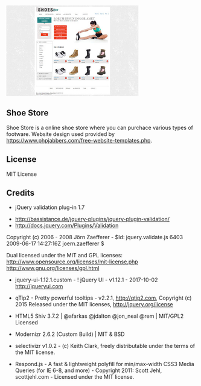 ![Shoe Store](/www-shoestore-home-page-large.jpg)

## Shoe Store
Shoe Store is a online shoe store where you can purchace various types of footware. Website design used provided by https://www.phpjabbers.com/free-website-templates.php.  


## License

MIT License

## Credits

 * jQuery validation plug-in 1.7
 
 - http://bassistance.de/jquery-plugins/jquery-plugin-validation/
 -  http://docs.jquery.com/Plugins/Validation
 
 Copyright (c) 2006 - 2008 Jörn Zaefferer - $Id: jquery.validate.js 6403 2009-06-17 14:27:16Z joern.zaefferer $
 
 Dual licensed under the MIT and GPL licenses: http://www.opensource.org/licenses/mit-license.php
 http://www.gnu.org/licenses/gpl.html

 * jquery-ui-1.12.1.custom -  ! jQuery UI - v1.12.1 - 2017-10-02 http://jqueryui.com

 * qTip2 - Pretty powerful tooltips - v2.2.1,  http://qtip2.com, Copyright (c) 2015 Released under the MIT licenses, http://jquery.org/license

 * HTML5 Shiv 3.7.2 | @afarkas @jdalton @jon_neal @rem | MIT/GPL2 Licensed

 * Modernizr 2.6.2 (Custom Build) | MIT & BSD

 * selectivizr v1.0.2 - (c) Keith Clark, freely distributable under the terms of the MIT license.

 * Respond.js - A fast & lightweight polyfill for min/max-width CSS3 Media Queries (for IE 6-8, and more) - Copyright 2011: Scott Jehl, scottjehl.com - Licensed under the MIT license.

